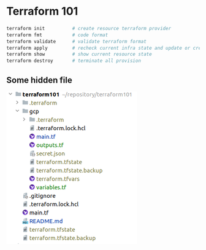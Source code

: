 # Terraform 101

```bash
terraform init          # create resource terraform provider
terraform fmt           # code format
terraform validate      # validate terraform format
terraform apply         # recheck current infra state and update or create
terraform show          # show current resource state
terraform destroy       # terminate all provision
```

## Some hidden file

![directory](imgs/directory.png)